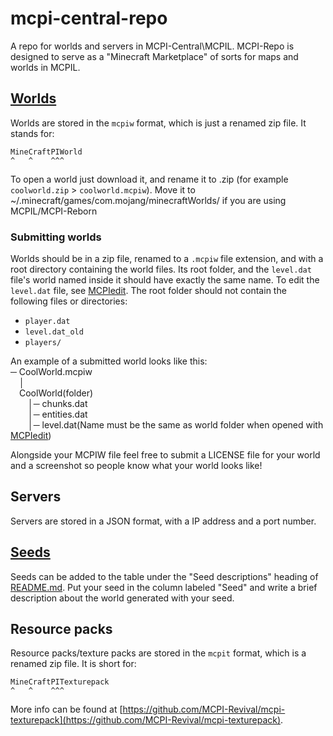 # mcpi-central-repo
A repo for worlds and servers in MCPI-Central\MCPIL. MCPI-Repo is designed to serve as a "Minecraft Marketplace" of sorts for maps and worlds in MCPIL.

## [Worlds](worlds/)
Worlds are stored in the `mcpiw` format, which is just a renamed zip file. It stands for:  
```
MineCraftPIWorld
^   ^    ^^^
```
To open a world just download it, and rename it to .zip (for example `coolworld.zip` > `coolworld.mcpiw`).
Move it to ~/.minecraft/games/com.mojang/minecraftWorlds/ if you are using MCPIL/MCPI-Reborn

### Submitting worlds
Worlds should be in a zip file, renamed to a `.mcpiw` file extension, and with a root directory containing the world files. Its root folder, and the `level.dat` file's world named inside it should have exactly the same name. To edit the `level.dat` file, see [MCPIedit](https://github.com/MCPI-Revival/MCPIedit). The root folder should not contain the following files or directories:
 + `player.dat`
 + `level.dat_old`
 + `players/`

An example of a submitted world looks like this:  
─ CoolWorld.mcpiw<br />
 │  
 CoolWorld(folder)  
  │─ chunks.dat  
  │─ entities.dat  
  │─ level.dat(Name must be the same as world folder when opened with [MCPIedit](https://github.com/MCPI-Revival/MCPIedit))  
  
Alongside your MCPIW file feel free to submit a LICENSE file for your world and a screenshot so people know what your world looks like!

## Servers
Servers are stored in a JSON format, with a IP address and a port number.

## [Seeds](seeds/)
Seeds can be added to the table under the "Seed descriptions" heading of [README.md](https://github.com/MCPI-Revival/mcpi-repo/blob/main/seeds/README.md). Put your seed in the column labeled "Seed" and write a brief description about the world generated with your seed.

## Resource packs
Resource packs/texture packs are stored in the `mcpit` format, which is a renamed zip file. It is short for:  
```
MineCraftPITexturepack
^   ^    ^^^
```

More info can be found at [https://github.com/MCPI-Revival/mcpi-texturepack](https://github.com/MCPI-Revival/mcpi-texturepack).
